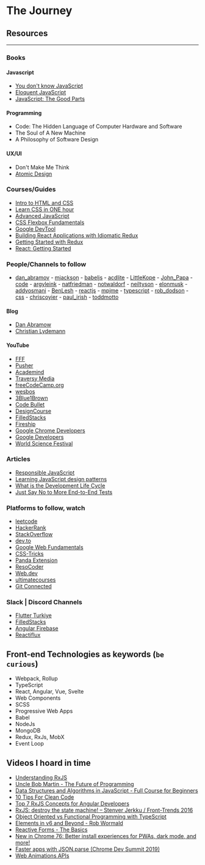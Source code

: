 # The Journey

## Resources

---

### Books

#### Javascript

- [You don't know JavaScript](https://github.com/getify/You-Dont-Know-JS)
- [Eloquent JavaScript](https://eloquentjavascript.net)
- [JavaScript: The Good Parts](https://github.com/petyakostova/IT-Books/blob/master/JavaScript/JavaScript%20The%20Good%20Parts%20-%20Douglas%20Crockford.pdf)

#### Programming

- Code: The Hidden Language of Computer Hardware and Software
- The Soul of A New Machine
- A Philosophy of Software Design

#### UX/UI

- Don't Make Me Think
- [Atomic Design](http://atomicdesign.bradfrost.com/)

### Courses/Guides

- [Intro to HTML and CSS](https://classroom.udacity.com/courses/ud001)
- [Learn CSS in ONE hour](https://www.freecodecamp.org/news/want-to-learn-css-heres-our-free-20-part-course-9fb3dcb0a971/)
- [Advanced JavaScript](https://www.pluralsight.com/courses/advanced-javascript)
- [CSS Flexbox Fundamentals](https://www.pluralsight.com/courses/css-flexbox-fundamentals-2319)
- [Google DevTool](https://developers.google.com/web/tools/chrome-devtools)
- [Building React Applications with Idiomatic Redux](https://egghead.io/courses/building-react-applications-with-idiomatic-redux)
- [Getting Started with Redux](https://egghead.io/courses/getting-started-with-redux)
- [React: Getting Started](https://app.pluralsight.com/library/courses/react-js-getting-started/table-of-contents)

### People/Channels to follow

- [dan_abramov](https://twitter.com/dan_abramov) - [mjackson](https://twitter.com/mjackson) - [babeljs](https://twitter.com/babeljs) - [acdlite](https://twitter.com/acdlite) - [LittleKope](https://twitter.com/LittleKope) - [John_Papa](https://twitter.com/John_Papa) - [code](https://twitter.com/code) - [argyleink](https://twitter.com/argyleink) - [natfriedman](https://twitter.com/natfriedman) - [notwaldorf](https://twitter.com/notwaldorf) - [neiltyson](https://twitter.com/neiltyson) - [elonmusk](https://twitter.com/elonmusk) - [addyosmani](https://twitter.com/addyosmani) - [BenLesh](https://twitter.com/BenLesh) - [reactjs](https://twitter.com/reactjs) - [mpjme](https://twitter.com/mpjme) - [typescript](https://twitter.com/typescript) - [rob_dodson](https://twitter.com/rob_dodson) - [css](https://twitter.com/css) - [chriscoyier](https://twitter.com/chriscoyier) - [paul_irish](https://twitter.com/paul_irish) - [toddmotto](https://twitter.com/toddmotto)

#### Blog

- [Dan Abramow](https://overreacted.io)
- [Christian Lydemann](https://christianlydemann.com/blog/)

#### YouTube

- [FFF](https://www.youtube.com/channel/UCO1cgjhGzsSYb1rsB4bFe4Q)
- [Pusher](https://www.youtube.com/user/pusherapp)
- [Academind](https://www.youtube.com/channel/UCSJbGtTlrDami-tDGPUV9-w)
- [Traversy Media](https://www.youtube.com/user/TechGuyWeb)
- [freeCodeCamp.org](https://www.youtube.com/channel/UC8butISFwT-Wl7EV0hUK0BQ)
- [wesbos](https://www.youtube.com/user/wesbos/)
- [3Blue1Brown](https://www.youtube.com/channel/UCYO_jab_esuFRV4b17AJtAw)
- [Code Bullet](https://www.youtube.com/channel/UC0e3QhIYukixgh5VVpKHH9Q)
- [DesignCourse](https://www.youtube.com/channel/UCVyRiMvfUNMA1UPlDPzG5Ow)
- [FilledStacks](https://www.youtube.com/channel/UC2d0BYlqQCdF9lJfydl_02Q)
- [Fireship](https://www.youtube.com/channel/UCsBjURrPoezykLs9EqgamOA)
- [Google Chrome Developers](https://www.youtube.com/channel/UCnUYZLuoy1rq1aVMwx4aTzw)
- [Google Developers](https://www.youtube.com/channel/UC_x5XG1OV2P6uZZ5FSM9Ttw)
- [World Science Festival](https://www.youtube.com/channel/UCShHFwKyhcDo3g7hr4f1R8A)

### Articles

- [Responsible JavaScript](https://alistapart.com/article/responsible-javascript-part-1/)
- [Learning JavaScript design patterns](https://addyosmani.com/resources/essentialjsdesignpatterns/book/#designpatternsjavascript)
- [What is the Development Life Cycle](https://airbrake.io/blog/sdlc/what-is-the-software-development-life-cycle)
- [Just Say No to More End-to-End Tests](https://testing.googleblog.com/2015/04/just-say-no-to-more-end-to-end-tests.html)

### Platforms to follow, watch

- [leetcode](https://leetcode.com/)
- [HackerRank](https://www.hackerrank.com/)
- [StackOverflow](https://stackoverflow.com)
- [dev.to](https://dev.to)
- [Google Web Fundamentals](https://developers.google.com/web/fundamentals)
- [CSS-Tricks](https://css-tricks.com)
- [Panda Extension](https://usepanda.com)
- [ResoCoder](https://resocoder.com)
- [Web.dev](https://web.dev)
- [ultimatecourses](https://ultimatecourses.com/)
- [Git Connected](https://levelup.gitconnected.com/)

### Slack | Discord Channels

- [Flutter Turkiye](https://fluttertrkiye.slack.com)
- [FilledStacks](https://filledstacks.slack.com)
- [Angular Firebase](https://angularfirebase.slack.com)
- [Reactiflux](https://discordapp.com/invite/reactiflux)

## Front-end Technologies as keywords (`be curious`)

- Webpack, Rollup
- TypeScript
- React, Angular, Vue, Svelte
- Web Components
- SCSS
- Progressive Web Apps
- Babel
- NodeJs
- MongoDB
- Redux, RxJs, MobX
- Event Loop

## Videos I hoard in time

- [Understanding RxJS](https://www.youtube.com/playlist?list=PL55RiY5tL51pHpagYcrN9ubNLVXF8rGVi)
- [Uncle Bob Martin - The Future of Programming](https://www.youtube.com/watch?v=ecIWPzGEbFc&list=PLG_gU2dL2M_hvbeXOyZR46Iqce5Nihye8&index=2)
- [Data Structures and Algorithms in JavaScript - Full Course for Beginners](https://www.youtube.com/watch?v=t2CEgPsws3U&list=PLG_gU2dL2M_hvbeXOyZR46Iqce5Nihye8&index=3)
- [10 Tips For Clean Code](https://www.youtube.com/watch?v=UjhX2sVf0eg&list=PLG_gU2dL2M_hvbeXOyZR46Iqce5Nihye8&index=4)
- [Top 7 RxJS Concepts for Angular Developers](https://www.youtube.com/watch?v=65Us8NwmYf4&list=PLG_gU2dL2M_hvbeXOyZR46Iqce5Nihye8&index=7&t=8s)
- [RxJS: destroy the state machine! – Stenver Jerkku / Front-Trends 2016](https://www.youtube.com/watch?v=1abiJ9VBsDc&list=PLG_gU2dL2M_hvbeXOyZR46Iqce5Nihye8&index=11)
- [Object Oriented vs Functional Programming with TypeScript](https://www.youtube.com/watch?v=fsVL_xrYO0w&list=PLG_gU2dL2M_hvbeXOyZR46Iqce5Nihye8&index=12)
- [Elements in v6 and Beyond - Rob Wormald](https://www.youtube.com/watch?v=Z1gLFPLVJjY&list=PLG_gU2dL2M_hvbeXOyZR46Iqce5Nihye8&index=13)
- [Reactive Forms - The Basics](https://www.youtube.com/watch?v=JeeUY6WaXiA&list=PLG_gU2dL2M_hvbeXOyZR46Iqce5Nihye8&index=14&t=0s)
- [New in Chrome 76: Better install experiences for PWAs, dark mode, and more!](https://www.youtube.com/watch?v=I1nosVzVbB4&list=PLG_gU2dL2M_hvbeXOyZR46Iqce5Nihye8&index=17&t=0s)
- [Faster apps with JSON.parse (Chrome Dev Summit 2019)](https://www.youtube.com/watch?v=ff4fgQxPaO0&list=PLG_gU2dL2M_hvbeXOyZR46Iqce5Nihye8&index=26&t=0s)
- [Web Animations APIs](https://www.youtube.com/watch?v=AGiTmjFHs8M&list=PLG_gU2dL2M_gIIA-t2fPATKX3v1ghVZ7k&index=2&t=0s)
